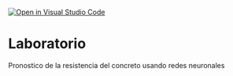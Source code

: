 [![Open in Visual Studio Code](https://classroom.github.com/assets/open-in-vscode-718a45dd9cf7e7f842a935f5ebbe5719a5e09af4491e668f4dbf3b35d5cca122.svg)](https://classroom.github.com/online_ide?assignment_repo_id=12949683&assignment_repo_type=AssignmentRepo)
# Laboratorio
Pronostico de la resistencia del concreto usando redes neuronales
